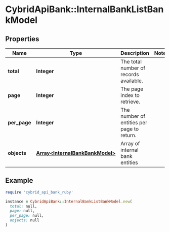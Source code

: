 # CybridApiBank::InternalBankListBankModel

## Properties

| Name | Type | Description | Notes |
| ---- | ---- | ----------- | ----- |
| **total** | **Integer** | The total number of records available. |  |
| **page** | **Integer** | The page index to retrieve. |  |
| **per_page** | **Integer** | The number of entities per page to return. |  |
| **objects** | [**Array&lt;InternalBankBankModel&gt;**](InternalBankBankModel.md) | Array of internal bank entities |  |

## Example

```ruby
require 'cybrid_api_bank_ruby'

instance = CybridApiBank::InternalBankListBankModel.new(
  total: null,
  page: null,
  per_page: null,
  objects: null
)
```

